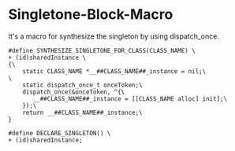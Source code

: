 Singletone-Block-Macro
======================

It's a macro for synthesize the singleton by using dispatch_once. 


	#define SYNTHESIZE_SINGLETONE_FOR_CLASS(CLASS_NAME) \  
	+ (id)sharedInstance \  
	{\  
 	    static CLASS_NAME *__##CLASS_NAME##_instance = nil;\  
	\  
  	    static dispatch_once_t onceToken;\  
   	    dispatch_once(&onceToken, ^{\  
   	       __##CLASS_NAME##_instance = [[CLASS_NAME alloc] init];\  
        });\  
        return __##CLASS_NAME##_instance;\  
	}  

	#define DECLARE_SINGLETON() \  
	+ (id)sharedInstance;  